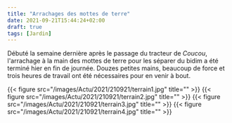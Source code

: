 ```yaml
---
title: "Arrachages des mottes de terre"
date: 2021-09-21T15:44:24+02:00
draft: true
tags: [Jardin]
---
```


Débuté la semaine dernière après le passage du tracteur de _Coucou_, l'arrachage à la main des mottes de terre pour les séparer du bidim a été terminé hier en fin de journée. Douzes petites mains, beaucoup de force et trois heures de travail ont été nécessaires pour en venir à bout.

{{< figure src="/images/Actu/2021/210921/terrain1.jpg" title="" >}}
{{< figure src="/images/Actu/2021/210921/terrain2.jpg" title="" >}}
{{< figure src="/images/Actu/2021/210921/terrain3.jpg" title="" >}}
{{< figure src="/images/Actu/2021/210921/terrain4.jpg" title="" >}}